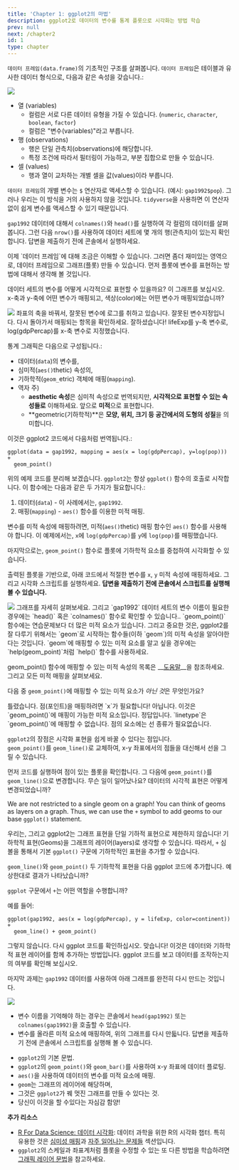 ```yaml
---
title: 'Chapter 1: ggplot2의 마법' 
description: ggplot2로 데이터의 변수를 통계 플롯으로 시각화는 방법 학습
prev: null
next: /chapter2
id: 1
type: chapter
---
```

<exercise id="1" title="간단한 데이터 프레임 소개">

`데이터 프레임(data.frame)`의 기초적인 구조를 살펴봅니다.
`데이터 프레임`은 테이블과 유사한 데이터 형식으로, 다음과 같은 속성을 갖습니다.: 

<img src="tidy-1.png">

+ 열 (variables) 
  - 컬럼은 서로 다른 데이터 유형을 가질 수 있습니다. (`numeric`, `character`, `boolean`, `factor`)
  - 컬럼은 "변수(variables)"라고 부릅니다.
+ 행 (observations)    
  - 행은 단일 관측치(observations)에 해당합니다.
  - 특정 조건에 따라서 필터링이 가능하고, 부분 집합으로 만들 수 있습니다.
+ 셀 (values)
  - 행과 열이 교차하는 개별 셀을 값(values)이라 부릅니다.
    

`데이터 프레임`의 개별 변수는 `$` 연산자로 액세스할 수 있습니다. (예시:  `gap1992$pop`).
그러나 우리는 이 방식을 거의 사용하지 않을 것입니다. `tidyverse`을 사용하면 이 연산자 없이 쉽게 변수를 액세스할 수 있기 때문입니다.

`gap1992` 데이터에 대해서 `colnames()`와 `head()`를 실행하여 각 컬럼의 데이터를 살펴봅니다. 그런 다음 `nrow()`를 사용하여 데이터 세트에 몇 개의 행(관측치)이 있는지 확인합니다.
답변을 제출하기 전에 콘솔에서 실행하세요.

<codeblock id="01_01">
</codeblock></exercise>

<exercise id="2" title="시각적 요소에 대한 고찰">
이제 `데이터 프레임`에 대해 조금은 이해할 수 있습니다. 그러면 좀더 재미있는 영역으로, 데이터 프레임으로 그래프(플롯) 만들 수 있습니다.
먼저 플롯에 변수를 표현하는 방법에 대해서 생각해 볼 것입니다.

데이터 세트의 변수를 어떻게 시각적으로 표현할 수 있을까요? 이 그래프를 보십시오. x-축과 y-축에 어떤 변수가 매핑되고, 색상(color)에는 어떤 변수가 매핑되었습니까? 

<img src="gap1992.png">

<choice>
<opt text="x = gdpPercap, y = log(lifeExp), color = continent">
좌표의 축을 바꿔서, 잘못된 변수에 로그를 취하고 있습니다.</opt>
<opt text="x = continent, y = year, color = pop">
잘못된 변수지정입니다. 다시 돌아가서 매핑되는 항목을 확인하세요.</opt>
<opt text="y = lifeExp, x = log(gdpPercap), color = continent" correct = "true">
잘하셨습니다! lifeExp를 y-축 변수로, log(gdpPercap)를 x-축 변수로 지정했습니다.</opt>
</choice>
</exercise>

<exercise id="3" title="플롯을 그리기 위한 변수의 기하학적 매핑">

통계 그래픽은 다음으로 구성됩니다.:

+ 데이터(`data`)의 변수를,
+ 심미적(`aes()`thetic) 속성의,
+ 기하학적(`geom_`etric) 객체에 매핑(`mapping`).
+ 역자 주)
  - **aesthetic 속성**은 심미적 속성으로 번역되지만, **시각적으로 표현할 수 있는 속성들로** 이해하세요. 앞으로 **미적**으로 표현합니다.
  - **geometric(기하학적)**은 **모양, 위치, 크기 등 공간에서의 도형의 성질**을 의미합니다.

이것은 ggplot2 코드에서 다음처럼 번역됩니다.:

```{r}
ggplot(data = gap1992, mapping = aes(x = log(gdpPercap), y=log(pop))) +
  geom_point()
```

위의 예제 코드를 분리해 보겠습니다. 
`ggplot2`는 항상 `ggplot()` 함수의 호출로 시작합니다. 이 함수에는 다음과 같은 두 가지가 필요합니다.:

1. 데이터(`data`) - 이 사례에서는, `gap1992`.
2. 매핑(`mapping`) - `aes()` 함수를 이용한 미적 매핑. 

변수를 미적 속성에 매핑하려면, 미적(`aes()`thetic) 매핑 함수인 `aes()` 함수를 사용해야 합니다. 이 예제에서는, `x`에 `log(gdpPercap)`를 `y`에 `log(pop)`를 매핑했습니다.

마지막으로는, `geom_point()` 함수로 플롯에 기하학적 요소를 중첩하여 시각화할 수 있습니다.

출력된 플롯을 기반으로, 아래 코드에서 적절한 변수를 `x`, `y` 미적 속성에 매핑하세요. 그리고 시각화 스크립트를 실행하세요. **답변을 제출하기 전에 콘솔에서 스크립트를 실행해 볼 수 있습니다.**

<img src="gap1992.png">


<codeblock id="01_03">
그래프를 자세히 살펴보세요.  그리고 `gap1992` 데이터 세트의 변수 이름이 필요한 경우에는 `head()` 혹은 `colnames()` 함수로 확인할 수 있습니다..</codeblock></exercise>

<exercise id="4" title="미적 매핑 더 알아보기">
`geom_point()` 함수에는 연습문제보다 더 많은 미적 요소가 있습니다. 그리고 중요한 것은, ggplot2를 잘 다루기 위해서는 `geom`로 시작하는 함수들(이하 `geom`)의 미적 속성을 알아야한 다는 것입니다. `geom`에 매핑할 수 있는 미적 요소를 알고 싶을 경우에는 `help(geom_point)`처럼 `help()` 함수를 사용하세요.

geom_point() 함수에 매핑할 수 있는 미적 속성의 목록은 __[도움말](https://ggplot2.tidyverse.org/reference/geom_point.html)__을 참조하세요. 그리고 모든 미적 매핑을 살펴보세요.

다음 중 `geom_point()`에 매핑할 수 있는 미적 요소가 *아닌 것*은 무엇인가요?

<choice>
<opt text="`x`">
틀렸습니다. 점(포인트)을 매핑하려면 `x`가 필요합니다!</opt>
<opt text="`shape`">
아닙니다. 이것은 `geom_point()`에 매핑이 가능한 미적 요소입니다.</opt>
<opt text="`linetype`" correct = "true">
정답입니다. `linetype`은 `geom_point()`에 매핑할 수 없습니다. 점의 요소에는 선 종류가 필요없습니다.</opt>
</choice>
</exercise>

<exercise id="5" title="점 대 선">

 `ggplot2`의 장점은 시각화 표현을 쉽게 바꿀 수 있다는 점입니다.  
 `geom_point()`를 `geom_line()`로 교체하여, x-y 좌표에서의 점들을 대신해서 선을 그릴 수 있습니다. 

먼저 코드를 실행하여 점이 있는 플롯을 확인합니다. 그 다음에 `geom_point()`를 `geom_line()`으로 변경합니다.
무슨 일이 일어났나요? 데이터의 시각적 표현은 어떻게 변경되었습니까?


<codeblock id="01_05">
</codeblock></exercise>

<exercise id="6" title="ggplot의 레이어인 기하학적 표현">

We are not restricted to a single geom on a graph! You can think of geoms
as layers on a graph. Thus, we can use the `+` symbol to add geoms to our
base `ggplot()` statement. 

우리는, 그리고 ggplot2는 그래프 표현을 단일 기하적 표현으로 제한하지 않습니다! 
기하학적 표현(Geoms)을 그래프의 레이어(layers)로 생각할 수 있습니다. 따라서, `+` 심볼을 통해서 기본 `ggplot()` 구문에 기하학적인 표현을 추가할 수 있습니다.  

`geom_line()`와 `geom_point()` 두 기하학적 표현을 다음 ggplot 코드에 추가합니다. 예상한대로 결과가 나타났습니까?

<codeblock id="01_06">
</codeblock>
</exercise>


<exercise id="7" title="ggplot2의 빠른 리뷰">

`ggplot` 구문에서 `+`는 어떤 역할을 수행합니까?

예를 들어:

```{r}
ggplot(gap1992, aes(x = log(gdpPercap), y = lifeExp, color=continent)) +
  geom_line() + geom_point()
```

<choice>
<opt text="하나의 `데이터 프레임을` 다른 `데이터 프레임`에 추가합니다. ">
그렇지 않습니다. 다시 ggplot 코드를 확인하십시오.</opt>
<opt text="데이터와 기하학적 표현을 하나의 통계 그래픽으로 연결할 수 있습니다." correct="true">
맞습니다! 이것은 데이터와 기하학적 표현 레이어를 함께 추가하는 방법입니다.</opt>
<opt text="`데이터 프레임`에 변수를 추가할 수 있습니다.">
ggplot 코드를 보고 데이터를 조작하는지의 여부를 확인해 보십시오.</opt>
</choice>
</exercise>

<exercise id="8" title="최종 과제: Gapminder 플롯의 재현">

마지막 과제는 `gap1992` 데이터를 사용하여 아래 그래프를 완전히 다시 만드는 것입니다.

<img src="gap1992.png">

- 변수 이름을 기억해야 하는 경우는 콘솔에서 `head(gap1992)` 또는 `colnames(gap1992)`을 호출할 수 있습니다.
- 변수를 올라른 미적 요소에 매핑하여, 위의 그래프를 다시 만듧니다. 답변을 제출하기 전에 콘솔에서 스크립트를 실행해 볼 수 있습니다.

<codeblock id="01_08">
</codeblock></exercise>

<exercise id="9" title="이 챕터에서 배운 내용">

- `ggplot2`의 기본 문법.
- `ggplot2`의 `geom_point()`와 `geom_bar()`를 사용하여 x-y 좌표에 데이터 플로팅.
- `aes()`을 사용하여 데이터의 변수를 미적 요소에 매핑.
- `geom`는 그래프의 레이어에 해당하며,
- 그것은 `ggplot2`가 꿰 멋진 그래프를 만들 수 있다는 것.
- 당신이 이것을 할 수있다는 자심감 함양!

**추가 리소스**

- [R For Data Science: 데이터 시각화](https://bookdown.org/sulgi/r4ds/data-visualisation.html): 데이터 과학을 위한 R의 시각화 챕터. 특히 유용한 것은 [심미성 매핑](https://bookdown.org/sulgi/r4ds/data-visualisation.html#심미성-매핑)과 [자주 일어나는 문제들](https://bookdown.org/sulgi/r4ds/data-visualisation.html#자주-일어나는-문제들) 섹션입니다.
- `ggplot2`의 스케일과 좌표계처럼 플롯을 수정할 수 있는 또 다른 방법을 학습하려면 [그래픽 레이어 문법](https://bookdown.org/sulgi/r4ds/data-visualisation.html#그래픽-레이어-문법)을 참고하세요.

<codeblock id="01_09">
</codeblock></exercise>

